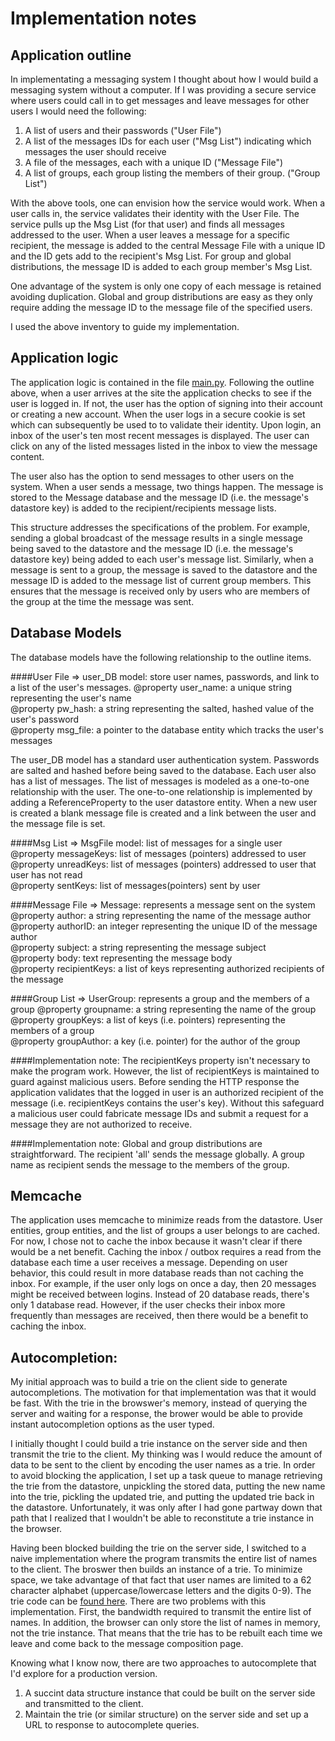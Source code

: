 Implementation notes
===================
Application outline
-------------------
In implementating a messaging system I thought about how I would build a messaging system without a computer. If I was providing a secure service where users could call in to get messages and leave messages for other users I would need the following: 

1. A list of users and their passwords ("User File")
2. A list of the messages IDs for each user ("Msg List") indicating which messages the user should receive 
3. A file of the messages, each with a unique ID ("Message File")
4. A list of groups, each group listing the members of their group. ("Group List") 

With the above tools, one can envision how the service would work. When a user calls in, the service validates their identity with the User File. The service pulls up the Msg List (for that user) and finds all messages addressed to the user. When a user leaves a message for a specific recipient, the message is added to the central Message File with a unique ID and the ID gets add to the recipient's Msg List. For group and global distributions, the message ID is added to each group member's Msg List.  

One advantage of the system is only one copy of each message is retained avoiding duplication. Global and group distributions are easy as they only require adding the message ID to the message file of the specified users.   

I used the above inventory to guide my implementation. 

Application logic
-----------------
The application logic is contained in the file [main.py](https://github.com/azavadil/msgApp/blob/master/main.py). Following the outline above, when a user arrives at the site the application checks to see if the user is logged in. If not, the user has the option of signing into their account or creating a new account. When the user logs in a secure cookie is set which can subsequently be used to to validate their identity. Upon login, an inbox of the user's ten most recent messages is displayed. The user can click on any of the listed messages listed in the inbox to view the message content. 

The user also has the option to send messages to other users on the system. When a user sends a message, two things happen. The message is stored to the Message database and the message ID (i.e. the message's datastore key) is added to the recipient/recipients message lists.

This structure addresses the specifications of the problem. For example, sending a global broadcast of the message results in a single message being saved to the datastore and the message ID (i.e. the message's datastore key) being added to each user's message list. Similarly, when a message is sent to a group, the message is saved to the datastore and the message ID is added to the message list of current group members. This ensures that the message is received only by users who are members of the group at the time the message was sent. 


Database Models
---------------
The database models have the following relationship to the outline items. 

####User File => user_DB model: store user names, passwords, and link to a list of the user's messages.
@property user_name:		a unique string representing the user's name  
@property pw_hash:	 		a string representing the salted, hashed value of the user's password  
@property msg_file: 		a pointer to the database entity which tracks the user's messages  
    
The user_DB model has a standard user authentication system. Passwords are salted and hashed before being saved to the database. Each user also has a list of messages. The list of messages is modeled as a one-to-one relationship with the user. The one-to-one relationship is implemented by adding a ReferenceProperty to the user datastore entity. When a new user is created a blank message file is created and a link between the user and the message file is set.  

####Msg List => MsgFile model: list of messages for a single user
@property messageKeys: 		list of messages (pointers) addressed to user  
@property unreadKeys: 		list of messages (pointers) addressed to user that user has not read  
@property sentKeys: 		list of messages(pointers) sent by user  

####Message File => Message: represents a message sent on the system
@property author:  			a string representing the name of the message author  
@property authorID:  		an integer representing the unique ID of the message author  
@property subject:  		a string representing the message subject  
@property body: 	 		text representing the message body  
@property recipientKeys:  	a list of keys representing authorized recipients of the message  

####Group List => UserGroup: represents a group and the members of a group
@property groupname:		a string representing the name of the group  
@property groupKeys: 		a list of keys (i.e. pointers) representing the members of a group  
@property groupAuthor: 		a key (i.e. pointer) for the author of the group  

####Implementation note: 
The recipientKeys property isn't necessary to make the program work. However, the list of recipientKeys is maintained to guard against malicious users. Before sending the HTTP response the application validates that the logged in user is an authorized recipient of the message (i.e. recipientKeys contains the user's key). Without this safeguard a malicious user could fabricate message IDs and submit a request for a message they are not authorized to receive. 

####Implementation note: 
Global and group distributions are straightforward. The recipient 'all' sends the message globally. A  group name as recipient sends the message to the members of the group. 

Memcache
--------
The application uses memcache to minimize reads from the datastore. User entities, group entities, and the list of groups a user belongs to are cached. For now, I chose not to cache the inbox because it wasn't clear if there would be a net benefit. Caching the inbox / outbox requires a read from the database each time a user receives a message. Depending on user behavior, this could result in more database reads than not caching the inbox. For example, if the user only logs on once a day, then 20 messages might be received between logins. Instead of 20 database reads, there's only 1 database read. However, if the user checks their inbox more frequently than messages are received, then there would be a benefit to caching the inbox. 

Autocompletion:
---------------
My initial approach was to build a trie on the client side to generate autocompletions. The motivation for that implementation was that it would be fast. With the trie in the browswer's memory, instead of querying the server and waiting for a response, the brower would be able to provide instant autocompletion options as the user typed.  

I initially thought I could build a trie instance on the server side and then transmit the trie to the client. My thinking was I would reduce the amount of data to be sent to the client by encoding the user names as a trie. In order to avoid blocking the application, I set up a task queue to manage retrieving the trie from the datastore, unpickling the stored data, putting the new name into the trie, pickling the updated trie, and putting the updated trie back in the datastore. Unfortunately, it was only after I had gone partway down that path that I realized that I wouldn't be able to reconstitute a trie instance in the browser. 

Having been blocked building the trie on the server side, I switched to a naive implementation where the program transmits the entire list of names to the client. The broswer then builds an instance of a trie. To minimize space, we take advantage of that fact that user names are limited to a 62 character alphabet (uppercase/lowercase letters and the digits 0-9). The trie code can be [found here](https://github.com/azavadil/msgApp/blob/master/static/js/Trie.js). There are two problems with this implementation.  First, the bandwidth required to transmit the entire list of names. In addition, the browser can only store the list of names in memory, not the trie instance. That means that the trie has to be rebuilt each time we leave and come back to the message composition page.

Knowing what I know now, there are two approaches to autocomplete that I'd explore for a production version.  

1. A succint data structure instance that could be built on the server side and transmitted to the client. 
2. Maintain the trie (or similar structure) on the server side and set up a URL to response to autocomplete queries.  



 


  